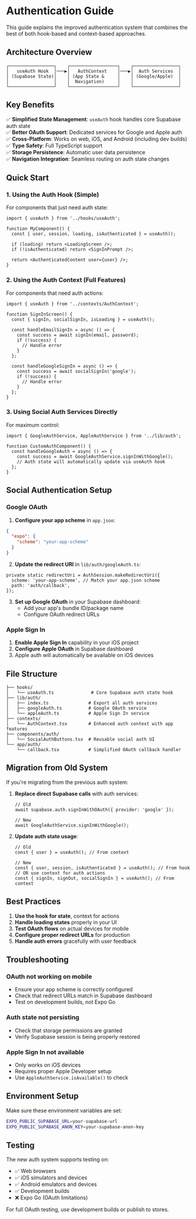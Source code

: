 # Authentication Guide

This guide explains the improved authentication system that combines the best of both hook-based and context-based approaches.

## Architecture Overview

```
┌─────────────────┐    ┌──────────────────┐    ┌─────────────────┐
│   useAuth Hook  │───▶│   AuthContext    │───▶│  Auth Services  │
│ (Supabase State)│    │ (App State &     │    │ (Google/Apple)  │
│                 │    │  Navigation)     │    │                 │
└─────────────────┘    └──────────────────┘    └─────────────────┘
```

## Key Benefits

✅ **Simplified State Management**: `useAuth` hook handles core Supabase auth state  
✅ **Better OAuth Support**: Dedicated services for Google and Apple auth  
✅ **Cross-Platform**: Works on web, iOS, and Android (including dev builds)  
✅ **Type Safety**: Full TypeScript support  
✅ **Storage Persistence**: Automatic user data persistence  
✅ **Navigation Integration**: Seamless routing on auth state changes  

## Quick Start

### 1. Using the Auth Hook (Simple)

For components that just need auth state:

```tsx
import { useAuth } from '../hooks/useAuth';

function MyComponent() {
  const { user, session, loading, isAuthenticated } = useAuth();
  
  if (loading) return <LoadingScreen />;
  if (!isAuthenticated) return <SignInPrompt />;
  
  return <AuthenticatedContent user={user} />;
}
```

### 2. Using the Auth Context (Full Features)

For components that need auth actions:

```tsx
import { useAuth } from '../contexts/AuthContext';

function SignInScreen() {
  const { signIn, socialSignIn, isLoading } = useAuth();
  
  const handleEmailSignIn = async () => {
    const success = await signIn(email, password);
    if (!success) {
      // Handle error
    }
  };
  
  const handleGoogleSignIn = async () => {
    const success = await socialSignIn('google');
    if (!success) {
      // Handle error
    }
  };
}
```

### 3. Using Social Auth Services Directly

For maximum control:

```tsx
import { GoogleAuthService, AppleAuthService } from '../lib/auth';

function CustomAuthComponent() {
  const handleGoogleAuth = async () => {
    const success = await GoogleAuthService.signInWithGoogle();
    // Auth state will automatically update via useAuth hook
  };
}
```

## Social Authentication Setup

### Google OAuth

1. **Configure your app scheme** in `app.json`:
```json
{
  "expo": {
    "scheme": "your-app-scheme"
  }
}
```

2. **Update the redirect URI** in `lib/auth/googleAuth.ts`:
```tsx
private static redirectUri = AuthSession.makeRedirectUri({
  scheme: 'your-app-scheme', // Match your app.json scheme
  path: 'auth/callback',
});
```

3. **Set up Google OAuth** in your Supabase dashboard:
   - Add your app's bundle ID/package name
   - Configure OAuth redirect URLs

### Apple Sign In

1. **Enable Apple Sign In** capability in your iOS project
2. **Configure Apple OAuth** in Supabase dashboard
3. Apple auth will automatically be available on iOS devices

## File Structure

```
├── hooks/
│   └── useAuth.ts              # Core Supabase auth state hook
├── lib/auth/
│   ├── index.ts               # Export all auth services
│   ├── googleAuth.ts          # Google OAuth service
│   └── appleAuth.ts           # Apple Sign In service
├── contexts/
│   └── AuthContext.tsx        # Enhanced auth context with app features
├── components/auth/
│   └── SocialAuthButtons.tsx  # Reusable social auth UI
└── app/auth/
    └── callback.tsx           # Simplified OAuth callback handler
```

## Migration from Old System

If you're migrating from the previous auth system:

1. **Replace direct Supabase calls** with auth services:
   ```tsx
   // Old
   await supabase.auth.signInWithOAuth({ provider: 'google' });
   
   // New
   await GoogleAuthService.signInWithGoogle();
   ```

2. **Update auth state usage**:
   ```tsx
   // Old
   const { user } = useAuth(); // From context
   
   // New
   const { user, session, isAuthenticated } = useAuth(); // From hook
   // OR use context for auth actions
   const { signIn, signOut, socialSignIn } = useAuth(); // From context
   ```

## Best Practices

1. **Use the hook for state**, context for actions
2. **Handle loading states** properly in your UI
3. **Test OAuth flows** on actual devices for mobile
4. **Configure proper redirect URLs** for production
5. **Handle auth errors** gracefully with user feedback

## Troubleshooting

### OAuth not working on mobile
- Ensure your app scheme is correctly configured
- Check that redirect URLs match in Supabase dashboard
- Test on development builds, not Expo Go

### Auth state not persisting
- Check that storage permissions are granted
- Verify Supabase session is being properly restored

### Apple Sign In not available
- Only works on iOS devices
- Requires proper Apple Developer setup
- Use `AppleAuthService.isAvailable()` to check

## Environment Setup

Make sure these environment variables are set:

```bash
EXPO_PUBLIC_SUPABASE_URL=your-supabase-url
EXPO_PUBLIC_SUPABASE_ANON_KEY=your-supabase-anon-key
```

## Testing

The new auth system supports testing on:
- ✅ Web browsers
- ✅ iOS simulators and devices  
- ✅ Android emulators and devices
- ✅ Development builds
- ❌ Expo Go (OAuth limitations)

For full OAuth testing, use development builds or publish to stores.